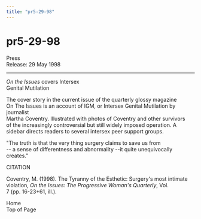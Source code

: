 ```yaml
---
title: "pr5-29-98"
---
```


# pr5-29-98

  
  


  
 Press  
Release: 29 May 1998&nbsp; 

* * *

  
  
_On the Issues_ covers Intersex  
Genital Mutilation</P>  
  


The cover story in the current issue of the quarterly glossy magazine  
On The Issues is an account of IGM, or Intersex Genital Mutilation by journalist  
Martha Coventry. Illustrated with photos of Coventry and other survivors  
of the increasingly controversial but still widely imposed operation. A  
sidebar directs readers to several intersex peer support groups.

  
  


"The truth is that the very thing surgery claims to save us from  
-- a sense of differentness and abnormality --it quite unequivocally creates."

  
  


CITATION  
  
Coventry, M. (1998). The Tyranny of the Esthetic: Surgery's most intimate  
violation, _On the Issues: The Progressive Woman's Quarterly_, Vol.  
7 (pp. 16-23+61, ill.).

  
  


Home&nbsp;&nbsp;&nbsp;&nbsp;&nbsp;&nbsp;&nbsp;&nbsp;&nbsp;&nbsp;&nbsp;&nbsp;&nbsp;&nbsp;&nbsp;&nbsp;&nbsp;&nbsp;&nbsp;&nbsp;&nbsp;&nbsp;&nbsp;&nbsp;&nbsp;&nbsp;&nbsp;&nbsp;&nbsp;&nbsp;&nbsp;&nbsp;&nbsp;&nbsp;&nbsp;&nbsp;&nbsp;&nbsp;&nbsp;  
Top of Page  
  
&nbsp;  
  
&nbsp;  
  
&nbsp;